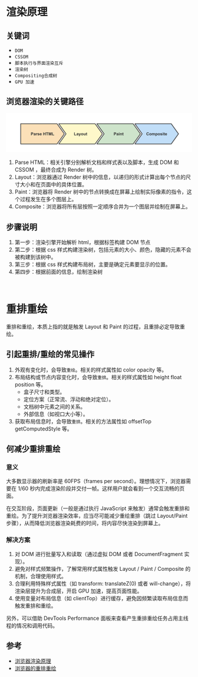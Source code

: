 # 渲染原理

## 关键词

- `DOM`
- `CSSOM`
- `脚本执行与界面渲染互斥`
- `渲染树`
- `Compositing合成树`
- `GPU 加速`

## 浏览器渲染的关键路径

![repain-reflow](./assets/images/repain-reflow.png)

1. Parse HTML：相关引擎分别解析文档和样式表以及脚本，生成 DOM 和 CSSOM ，最终合成为 Render 树。
2. Layout：浏览器通过 Render 树中的信息，以递归的形式计算出每个节点的尺寸大小和在页面中的具体位置。
3. Paint：浏览器将 Render 树中的节点转换成在屏幕上绘制实际像素的指令，这个过程发生在多个图层上。
4. Composite：浏览器将所有层按照一定顺序合并为一个图层并绘制在屏幕上。

## 步骤说明

1. 第一步：渲染引擎开始解析 html，根据标签构建 DOM 节点
2. 第二步：根据 css 样式构建渲染树，包括元素的大小、颜色，隐藏的元素不会被构建到该树中。
3. 第三步：根据 css 样式构建布局树，主要是确定元素要显示的位置。
4. 第四步：根据前面的信息，绘制渲染树

&nbsp;

# 重排重绘

重排和重绘，本质上指的就是触发 Layout 和 Paint 的过程，且重排必定导致重绘。

## 引起重排/重绘的常见操作

1. 外观有变化时，会导致`重绘`。相关的样式属性如 color opacity 等。
2. 布局结构或节点内容变化时，会导致`重排`。相关的样式属性如 height float position 等。
   - 盒子尺寸和类型。
   - 定位方案（正常流、浮动和绝对定位）。
   - 文档树中元素之间的关系。
   - 外部信息（如视口大小等）。
3. 获取布局信息时，会导致`重排`。相关的方法属性如 offsetTop getComputedStyle 等。

## 何减少重排重绘

### 意义

大多数显示器的刷新率是 60FPS（frames per second）。理想情况下，浏览器需要在 1/60 秒内完成渲染阶段并交付一帧。这样用户就会看到一个交互流畅的页面。

在交互阶段，页面更新（一般是通过执行 JavaScript 来触发）通常会触发重排和重绘。为了提升浏览器渲染效率，应当尽可能减少重绘重排（跳过 Layout/Paint 步骤），从而降低浏览器渲染耗费的时间，将内容尽快渲染到屏幕上。

### 解决方案

1. 对 DOM 进行批量写入和读取（通过虚拟 DOM 或者 DocumentFragment 实现）。
2. 避免对样式频繁操作，了解常用样式属性触发 Layout / Paint / Composite 的机制，合理使用样式。
3. 合理利用特殊样式属性（如 transform: translateZ(0) 或者 will-change），将渲染层提升为合成层，开启 GPU 加速，提高页面性能。
4. 使用变量对布局信息（如 clientTop）进行缓存，避免因频繁读取布局信息而触发重排和重绘。

另外，可以借助 DevTools Performance 面板来查看产生重排重绘任务占用主线程的情况和调用代码。

## 参考

- [浏览器渲染原理](https://febook.hzfe.org/awesome-interview/book2/browser-render-mechanism)
- [浏览器的重排重绘](https://febook.hzfe.org/awesome-interview/book1/browser-repain-reflow)
